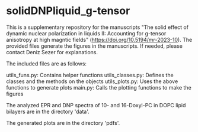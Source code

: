 # solidDNPliquid_g-tensor

This is a supplementary repository for the manuscripts "The solid effect of dynamic nuclear polarization in liquids II: Accounting for g-tensor anisotropy at high magntic fields" (https://doi.org/10.5194/mr-2023-10). The provided files generate the figures in the manuscripts. If needed, please contact Deniz Sezer for explanations.

The included files are as follows:

utils_funs.py: Contains helper functions
utils_classes.py: Defines the classes and the methods on the objects
utils_plots.py: Uses the above functions to generate plots
main.py: Calls the plotting functions to make the figures

The analyzed EPR and DNP spectra of 10- and 16-Doxyl-PC in DOPC lipid bilayers are in the directory 'data'.

The generated plots are in the directory 'pdfs'.

